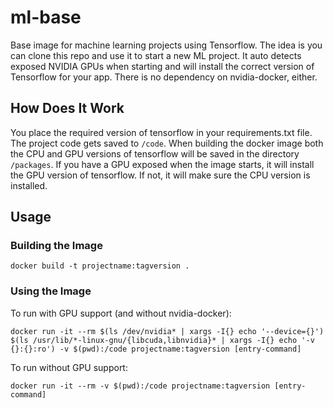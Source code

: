 # ml-base

Base image for machine learning projects using Tensorflow. The idea is you can clone this repo and use it to start a new ML project. It auto detects exposed NVIDIA GPUs when starting and will install the correct version of Tensorflow for your app. There is no dependency on nvidia-docker, either.

## How Does It Work

You place the required version of tensorflow in your requirements.txt file. The project code gets saved to `/code`. When building the docker image both the CPU and GPU versions of tensorflow will be saved in the directory `/packages`. If you have a GPU exposed when the image starts, it will install the GPU version of tensorflow. If not, it will make sure the CPU version is installed.

## Usage

### Building the Image

```
docker build -t projectname:tagversion .
```

### Using the Image

To run with GPU support (and without nvidia-docker):

```
docker run -it --rm $(ls /dev/nvidia* | xargs -I{} echo '--device={}') $(ls /usr/lib/*-linux-gnu/{libcuda,libnvidia}* | xargs -I{} echo '-v {}:{}:ro') -v $(pwd):/code projectname:tagversion [entry-command]
```

To run without GPU support:

```
docker run -it --rm -v $(pwd):/code projectname:tagversion [entry-command]
```
